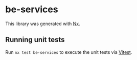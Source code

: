 # be-services

This library was generated with [Nx](https://nx.dev).

## Running unit tests

Run `nx test be-services` to execute the unit tests via [Vitest](https://vitest.dev/).
